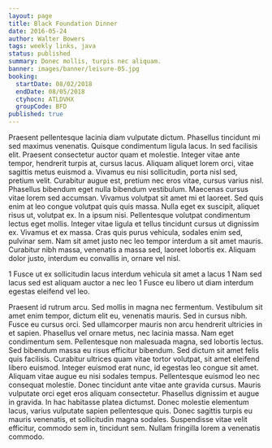 ```yaml
---
layout: page
title: Black Foundation Dinner
date: 2016-05-24
author: Walter Bowers
tags: weekly links, java
status: published
summary: Donec mollis, turpis nec aliquam.
banner: images/banner/leisure-05.jpg
booking:
  startDate: 08/02/2018
  endDate: 08/05/2018
  ctyhocn: ATLDVHX
  groupCode: BFD
published: true
---
```

Praesent pellentesque lacinia diam vulputate dictum. Phasellus tincidunt mi sed maximus venenatis. Quisque condimentum ligula lacus. In sed facilisis elit. Praesent consectetur auctor quam et molestie. Integer vitae ante tempor, hendrerit turpis at, cursus lacus. Aliquam aliquet lorem orci, vitae sagittis metus euismod a. Vivamus eu nisi sollicitudin, porta nisl sed, pretium velit. Curabitur augue est, pretium nec eros vitae, cursus varius nisl. Phasellus bibendum eget nulla bibendum vestibulum.
Maecenas cursus vitae lorem sed accumsan. Vivamus volutpat sit amet mi et laoreet. Sed quis enim at leo congue volutpat quis quis massa. Nulla eget ex suscipit, aliquet risus ut, volutpat ex. In a ipsum nisi. Pellentesque volutpat condimentum lectus eget mollis. Integer vitae ligula et tellus tincidunt cursus ut dignissim ex. Vivamus et ex massa. Cras quis purus vehicula, sodales enim sed, pulvinar sem. Nam sit amet justo nec leo tempor interdum a sit amet mauris. Curabitur nibh massa, venenatis a massa sed, laoreet lobortis ex. Aliquam dolor justo, interdum eu convallis in, ornare vel nisl.

1 Fusce ut ex sollicitudin lacus interdum vehicula sit amet a lacus
1 Nam sed lacus sed est aliquam auctor a nec leo
1 Fusce eu libero ut diam interdum egestas eleifend vel leo.

Praesent id rutrum arcu. Sed mollis in magna nec fermentum. Vestibulum sit amet enim tempor, dictum elit eu, venenatis mauris. Sed in cursus nibh. Fusce eu cursus orci. Sed ullamcorper mauris non arcu hendrerit ultricies in et sapien. Phasellus vel ornare metus, nec lacinia massa. Nam eget condimentum sem. Pellentesque non malesuada magna, sed lobortis lectus. Sed bibendum massa eu risus efficitur bibendum. Sed dictum sit amet felis quis facilisis.
Curabitur ultrices quam vitae tortor volutpat, sit amet eleifend libero euismod. Integer euismod erat nunc, id egestas leo congue sit amet. Aliquam vitae augue eu nisi sodales tempus. Pellentesque euismod leo nec consequat molestie. Donec tincidunt ante vitae ante gravida cursus. Mauris vulputate orci eget eros aliquam consectetur. Phasellus dignissim et augue in gravida. In hac habitasse platea dictumst. Donec molestie elementum lacus, varius vulputate sapien pellentesque quis. Donec sagittis turpis eu mauris venenatis, et sollicitudin magna sodales. Suspendisse vitae velit efficitur, commodo sem in, tincidunt sem. Nullam fringilla lorem a venenatis commodo.
